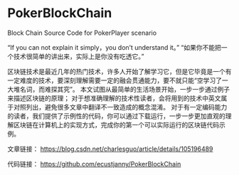 # PokerBlockChain
Block Chain Source Code for PokerPlayer scenario


“If you can not explain it simply，you don’t understand it。”
“如果你不能把一个技术很简单的讲出来，实际上是你没有吃透它。”

区块链技术是最近几年的热门技术，许多人开始了解学习它，但是它毕竟是一个有一定难度的技术，要深刻理解需要一定的融会贯通能力，要不就只能“空学习了一大堆名词，而难探其究”。
本文试图从最简单的生活场景开始，一步一步通过例子来描述区块链的原理；
对于想准确理解的技术性读者，会将用到的技术中英文属于对照列出，避免很多文章中翻译不一致造成的概念混淆。
对于有一定编码能力的读者，我们提供了示例性的代码，你可以通过下载运行，一步一步更加直观的理解区块链在计算机上的实现方式，完成你的第一个可以实际运行的区块链代码示例。

文章链接： https://blog.csdn.net/charlesguo/article/details/105196489

代码链接： https://github.com/ecustjanny/PokerBlockChain
